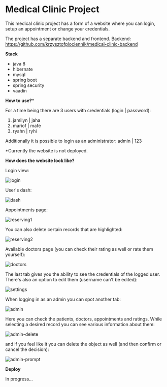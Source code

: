 <h1> Medical Clinic Project </h1>

This medical clinic project has a form of a website where you can login, setup an appointment or change your credentials. 

The project has a separate backend and frontend. Backend:
https://github.com/krzysztofplociennik/medical-clinic-backend

**Stack**

- java 8
- hibernate
- mysql
- spring boot
- spring security
- vaadin

**How to use?***

For a time being there are 3 users with credentials (login | password): 
1. jamilyn | jaha
2. mariof | mafe
3. ryahn | ryhi

Additionally it is possible to login as an administrator: 
admin | 123

*Currently the website is not deployed.

**How does the website look like?**

Login view:

![login](https://i.imgur.com/XTP1Q5F.png)

User's dash: 

![dash](https://i.imgur.com/fBvBddp.png)

Appointments page:

![reserving1](https://i.imgur.com/CMoKSBb.png)

You can also delete certain records that are highlighted:

![reserving2](https://i.imgur.com/vnc7z37.png)

Available doctors page (you can check their rating as well or rate them yourself):

![doctors](https://i.imgur.com/2MhHQYu.png)

The last tab gives you the ability to see the credentials of the logged user. There's also an option to edit them (username can't be edited):

![settings](https://i.imgur.com/T2sQC82.png)

When logging in as an admin you can spot another tab:

![admin](https://i.imgur.com/gsMYZlC.png)

Here you can check the patients, doctors, appointments and ratings. While selecting a desired record you can see various information about them:

![admin-delete](https://i.imgur.com/le9Udgg.png)

and if you feel like it you can delete the object as well (and then confirm or cancel the decision):

![admin-prompt](https://i.imgur.com/NrymPJa.png)

**Deploy**

In progress...
